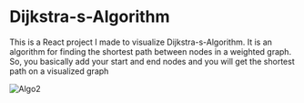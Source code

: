 # Dijkstra-s-Algorithm

This is a React project I made to visualize Dijkstra-s-Algorithm. It is an algorithm for finding the shortest path between nodes in a weighted graph. So, you basically add your start and end nodes and you will get the shortest path on a visualized
graph


![Algo2](https://github.com/Danieldotcomcoder/Dijkstra-s-Algorithm/assets/87448628/a2e9f307-cb41-4b49-856f-e3a911a99d70)

